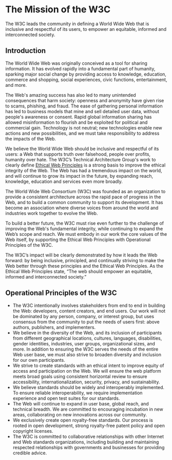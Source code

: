 # The Mission of the W3C

The W3C leads the community in defining a World Wide Web that is inclusive and respectful of its users, 
to empower an equitable, informed and interconnected society.

## **Introduction**

The World Wide Web was originally conceived as a tool for sharing information. 
It has evolved rapidly into a fundamental part of humanity, 
sparking major social change by providing access to 
knowledge, education, commerce and shopping, social experiences, civic functions, entertainment, and more.

The Web's amazing success has also led to many unintended consequences that harm society: 
openness and anonymity have given rise to scams, phishing, and fraud. 
The ease of gathering personal information has led to business models that mine and sell detailed user data, without people's awareness or consent. 
Rapid global information sharing has allowed misinformation to flourish and be exploited for political and commercial gain. 
Technology is not neutral; 
new technologies enable new actions and new possibilities, and we must take responsibility to address the impacts of the Web.

We believe the World Wide Web should be inclusive and respectful of its users: 
a Web that supports truth over falsehood, people over profits, humanity over hate. 
The W3C’s Technical Architecture Group's work to clearly define [Ethical Web Principles](https://www.w3.org/2001/tag/doc/ethical-web-principles/) 
is a strong basis to improve the ethical integrity of the Web. 
The Web has had a tremendous impact on the world, and will continue to grow its impact in the future, 
by expanding reach, knowledge, education and services even more broadly.

The World Wide Web Consortium (W3C) was founded as an organization to provide a consistent architecture across the rapid pace of progress in the Web, 
and to build a common community to support its development. 
It has become an association where diverse voices from around the world and industries work together to evolve the Web.

To build a better future, the W3C must rise even further to the challenge of improving the Web's fundamental integrity, 
while continuing to expand the Web’s scope and reach. 
We must embody in our work the core values of the Web itself, 
by supporting the Ethical Web Principles with Operational Principles of the W3C.

The W3C’s impact will be clearly demonstrated by how it leads the Web forward: 
by being inclusive, principled, and continually striving to make the Web better through these principles and the Ethical Web Principles. 
As the Ethical Web Principles state, “The web should empower an equitable, informed and interconnected society.”

## Operational Principles of the W3C

* The W3C intentionally involves stakeholders from end to end in building the Web: developers, content creators, and end users.
  Our work will not be dominated by any person, company, or interest group, but uses consensus from the community
  to put the needs of users first: above authors, publishers, and implementers.
* We believe in the diversity of the Web, and its inclusion of participants
  from different geographical locations, cultures, languages, disabilities, gender identities, industries, user groups, organizational sizes, and more.
  In addition to ensuring the W3C serves the needs of the entire Web user base,
  we must also strive to broaden diversity and inclusion for our own participants.
* We strive to create standards with an ethical intent to improve equity of access and participation on the Web.
  We will ensure the web platform meets broad goals using consistent horizontal review
  to ensure accessibility, internationalization, security, privacy, and sustainability.
* We believe standards should be widely and interoperably implemented.
  To ensure reliable interoperability, we require implementation experience and open test suites for our standards.
* The Web will continue to expand in user base, global reach, and technical breadth.
  We are committed to encouraging incubation in new areas, collaborating on new innovations across our community.
* We exclusively create open royalty-free standards.
  Our process is rooted in open development, strong royalty-free patent policy and open copyright licenses.
* The W3C is committed to collaborative relationships with other Internet and Web standards organizations,
  including building and maintaining respected relationships with governments and businesses for providing credible advice.
